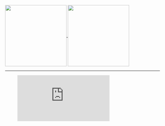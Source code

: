 <a href="https://github.com/anuraghazra/github-readme-stats">
  <img height=200 align="center" src="https://github-readme-stats.vercel.app/api?username=ElvisMw&show_icons=true&theme=transparent&include_all_commits=true" />
</a>
<a href="https://github.com/anuraghazra/convoychat">
  <img height=200 align="center" src="https://github-readme-stats.vercel.app/api/top-langs?username=ElvisMw&layout=compact&langs_count=8&card_width=320true&theme=transparent&include_all_commits=true" />
</a>
<hr>

<figure>
  <embed src="https://wakatime.com/share/@018b4212-707d-4720-a766-92cf1b15702b/02963d39-08dc-4e83-b3dc-6fc7d8851abc.svg">
</figure>

